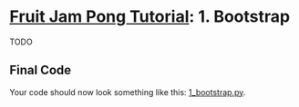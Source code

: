 # [Fruit Jam Pong Tutorial](.#sections): 1. Bootstrap

TODO

## Final Code

Your code should now look something like this: [1_bootstrap.py](./guide/1_bootstrap.py).
